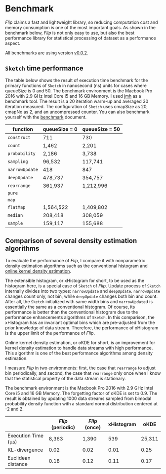 # Benchmark

*Flip* claims a fast and lightweight library, so reducing computation cost and memory consumption is one of the most important goals. As shown in the benchmark below, *Flip* is not only easy to use, but also the best performance library for statistical processing of dataset as a performance aspect.

All benchmarks are using version [v0.0.2](https://github.com/xxxnell/flip/tree/v0.0.2).


## `Sketch` time performance 

The table below shows the result of execution time benchmark for the primary functions of `Sketch` in nanosecond (ns) units for cases where queueSize is 0 and 50. The benchmark environment is the Macbook Pro 2016 with 2.9 GHz Intel Core i5 and 16 GB Memory. I used [jmh](http://openjdk.java.net/projects/code-tools/jmh/) as a benchmark tool. The result is a 20 iteration warm-up and averaged 30 iteration measured. The configuration of `Sketch` uses cmapSize as 20, cmapNo as 2, and an uncompressed counter. You can also benchmark yourself with the [benchmark](../flip-bench/README.md) document.

| function | queueSize = 0 | queueSize = 50 |
| --- | --- | --- |
| `construct` | 711 | 730 |
| `count` | 1,462 | 2,201 |
| `probability` | 2,186 | 3,738 |
| `sampling` | 96,532 | 117,741 |
| `narrowUpdate` | 418 | 847 |
| `deepUpdate` | 478,737 | 354,757 |
|`rearrange` | 361,937 | 1,212,996 |
| `pure` | | |
| `map` | | |
| `flatMap` | 1,564,522 | 1,409,802 |
| `median` | 208,418 | 308,059 |
| `sample` | 159,117 | 155,688 |


## Comparison of several density estimation algorithms

To evaluate the performance of *Flip*, I compare it with nonparametric density estimation algorithms such as the conventional histogram and [online kernel density estimation](https://github.com/joluet/okde-java).

The extensible histogram, or xHistogram for short, to be used as the histogram here, is a special case of `Sketch` of *Flip*. Update process of `Sketch` internally divides into two types: `narrowUpdate` and `deepUpdate`. `narrowUpdate` changes count only, not bin, while `deepUpdate` changes both bin and count. After all, the `Sketch` initialized with same width bins and `narrowUpdate`d is essentially the same as a conventional histogram. Of course, its performance is better than the conventional histogram due to the performance enhancements algorithms of `Sketch`. In this comparison, the xHistogram has an invariant optimal bins which are pre-adjusted from the prior knowledge of data stream. Therefore, the performance of xHistogram is the upper limit of the performance of *Flip*.

Online kernel density estimation, or oKDE for short, is an improvement for kernel density estimation to handle data streams with high performance. This algorithm is one of the best performance algorithms among density estimation.

I measure *Flip* in two environments: first, the case that `rearrange` to adjust bin periodically, and second, the case that `rearrange` only once when I know that the statistical property of the data stream is stationary. 

The benchmark environment is the Macbook Pro 2016 with 2.9 GHz Intel Core i5 and 16 GB Memory. The forgetting factor of oKDE is set to 0.9. The result is obtained by updating 1000 data streams sampled from bimodal probability density function with a standard normal distribution centered at -2 and 2.

| | *Flip* (periodic) | *Flip* (once) | xHistogram | oKDE |
| --- | --- | --- | --- | --- |
| Execution Time (μs) | 8,363 | 1,390 | 539 | 25,311 | 
| KL-divergence | 0.02 | 0.02 | 0.01 | 0.25 | 
| Euclidean distance | 0.18 | 0.12 | 0.11 |  0.17 | 
